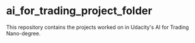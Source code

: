 # ai_for_trading_project_folder

This repository contains the projects worked on in Udacity's AI for Trading Nano-degree.
